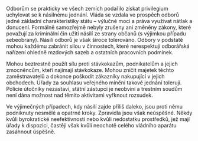 Odborům se prakticky ve všech zemích podařilo získat privilegium uchylovat se k násilnému jednání. Vláda se vzdala ve prospěch odborů jedné základní charakteristiky státu – výlučné moci a práva využívat nátlak a donucení. Formálně samozřejmě nebyly zrušeny ani změněny zákony, které považují za kriminální čin užití násilí ze strany občanů (s výjimkou případu sebeobrany). Násilí odborů je však široce tolerováno. Odbory v podstatě mohou každému zabránit silou v činnostech, které nerespektují odborářská nařízení ohledně mzdových sazeb a ostatních pracovních podmínek.

Mohou beztrestně použít sílu proti stávkokazům, podnikatelům a jejich zmocněncům, kteří najímají stávkokaze. Mohou zničit majetek těchto zaměstnavatelů a dokonce poškodit zákazníky nakupující v jejich obchodech. Úřady za souhlasu veřejného mínění takové jednání tolerují. Policie útočníky nezastaví, státní zástupci je neobviní a trestním soudům není dána možnost nad těmito aktivitami vyřknout rozsudek.

Ve výjimečných případech, kdy násilí zajde příliš daleko, jsou proti němu podniknuty nesmělé a opatrné kroky. Zpravidla jsou však neúspěšné. Někdy kvůli byrokratické neefektivnosti nebo kvůli nedostatku prostředků, jež mají úřady k dispozici, častěji však kvůli neochotě celého vládního aparátu zasáhnout úspěšně.